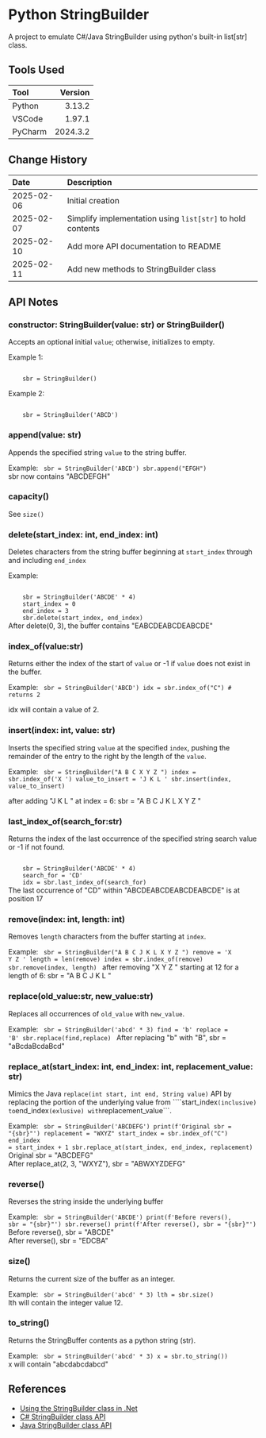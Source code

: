 # Python StringBuilder

A project to emulate C#/Java StringBuilder using python's built-in list[str] class.

## Tools Used

| Tool    |  Version |
|:--------|---------:|
| Python  |   3.13.2 |
| VSCode  |   1.97.1 |
| PyCharm | 2024.3.2 |

## Change History

| Date       | Description                                                |
|:-----------|:-----------------------------------------------------------|
| 2025-02-06 | Initial creation                                           |
| 2025-02-07 | Simplify implementation using `list[str]` to hold contents |
| 2025-02-10 | Add more API documentation to README                       |
| 2025-02-11 | Add new methods to StringBuilder class                     |

## API Notes

### constructor: StringBuilder(value: str) or StringBuilder()
Accepts an optional initial `value`; otherwise, initializes to empty.

Example 1:

<code>
    sbr = StringBuilder()
</code>

Example 2:

<code>
    sbr = StringBuilder('ABCD')
</code>
    

### append(value: str)
Appends the specified string `value` to the string buffer.

Example:
<code>
    sbr = StringBuilder('ABCD')
    sbr.append("EFGH")
</code>
sbr now contains "ABCDEFGH"

### capacity()
See ```size()```


### delete(start_index: int, end_index: int)
Deletes characters from the string buffer beginning at ```start_index``` through and including ```end_index```

Example:

<code>
    sbr = StringBuilder('ABCDE' * 4)
    start_index = 0
    end_index = 3
    sbr.delete(start_index, end_index)
</code>
After delete(0, 3), the buffer contains "EABCDEABCDEABCDE"

### index_of(value:str)
Returns either the index of the start of `value` or -1 if `value` does not exist in the buffer.

Example:
<code>
    sbr = StringBuilder('ABCD')
    idx = sbr.index_of("C") # returns 2    
</code>
idx will contain a value of 2.

### insert(index: int, value: str)
Inserts the specified string `value` at the specified `index`,
pushing the remainder of the entry to the right by
the length of the `value`.

Example:
<code>
    sbr = StringBuilder("A B C X Y Z ")
    index = sbr.index_of('X ')
    value_to_insert = 'J K L '
    sbr.insert(index, value_to_insert)
</code>

after adding "J K L " at index = 6: sbr = "A B C J K L X Y Z "


### last_index_of(search_for:str)
Returns the index of the last occurrence of the specified string search value or -1 if not found.

<code>
    sbr = StringBuilder('ABCDE' * 4)
    search_for = 'CD'
    idx = sbr.last_index_of(search_for)
</code>
The last occurrence of "CD" within "ABCDEABCDEABCDEABCDE" is at position 17

### remove(index: int, length: int)
Removes `length` characters from the buffer starting at `index`. 

Example:
<code>
    sbr = StringBuilder("A B C J K L X Y Z ")
    remove = 'X Y Z '
    length = len(remove)
    index = sbr.index_of(remove)
    sbr.remove(index, length)
</code>
after removing "X Y Z " starting at 12 for a length of 6: sbr = "A B C J K L "

### replace(old_value:str, new_value:str)
Replaces all occurrences of `old_value` with `new_value`.

Example:
<code>
    sbr = StringBuilder('abcd' * 3)
    find = 'b'
    replace = 'B'
    sbr.replace(find,replace)
</code>
After replacing "b" with "B", sbr = "aBcdaBcdaBcd"

### replace_at(start_index: int, end_index: int, replacement_value: str)
Mimics the Java ```replace(int start, int end, String value)``` API by replacing 
the portion of the underlying value from ````start_index``` (inclusive) to ```end_index``` (exlusive)
with ```replacement_value```.

Example:
<code>
    sbr = StringBuilder('ABCDEFG')
    print(f'Original sbr = "{sbr}"')
    replacement = "WXYZ"
    start_index = sbr.index_of("C")
    end_index = start_index + 1
    sbr.replace_at(start_index, end_index, replacement)
</code>
Original sbr = "ABCDEFG"
<br/>
After replace_at(2, 3, "WXYZ"), sbr = "ABWXYZDEFG"

### reverse()
Reverses the string inside the underlying buffer

Example:
<code>
    sbr = StringBuilder('ABCDE')
    print(f'Before revers(), sbr = "{sbr}"')
    sbr.reverse()
    print(f'After reverse(), sbr = "{sbr}"')
</code>
Before reverse(), sbr = "ABCDE"
<br/>
After reverse(), sbr = "EDCBA"

### size()
Returns the current size of the buffer as an integer.

Example:
<code>
    sbr = StringBuilder('abcd' * 3)
    lth = sbr.size()
</code>
lth will contain the integer value 12.

### to_string()
Returns the StringBuffer contents as a python string (str).

Example:
<code>
    sbr = StringBuilder('abcd' * 3)
    x = sbr.to_string())
</code>
x will contain "abcdabcdabcd"

## References
* [Using the StringBuilder class in .Net](https://learn.microsoft.com/en-us/dotnet/standard/base-types/stringbuilder)
* [C# StringBuilder class API](https://learn.microsoft.com/en-us/dotnet/api/system.text.stringbuilder?view=net-9.0)
* [Java StringBuilder class API](https://docs.oracle.com/en/java/javase/23/docs/api/java.base/java/lang/StringBuilder.html)
